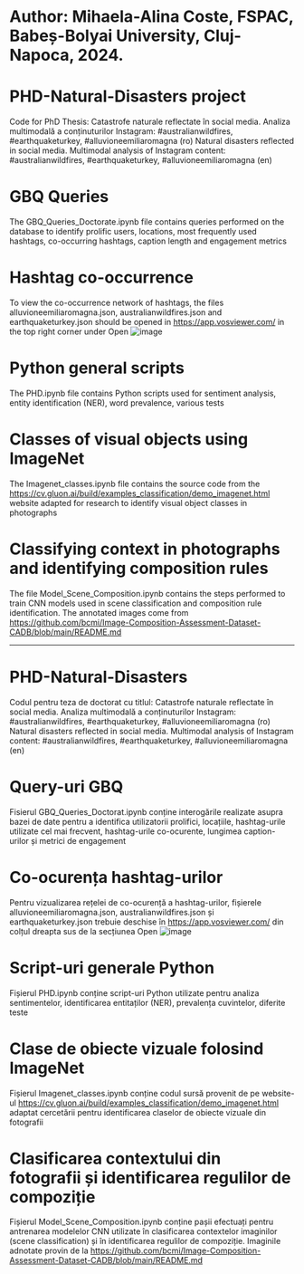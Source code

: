 
# Author: Mihaela-Alina Coste, FSPAC, Babeș-Bolyai University, Cluj-Napoca, 2024.
# PHD-Natural-Disasters project
Code for PhD Thesis: 
Catastrofe naturale reflectate în social media. Analiza multimodală a conținuturilor Instagram: #australianwildfires, #earthquaketurkey, #alluvioneemiliaromagna (ro)
Natural disasters reflected in social media. Multimodal analysis of Instagram content: #australianwildfires, #earthquaketurkey, #alluvioneemiliaromagna (en)

# GBQ Queries
The GBQ_Queries_Doctorate.ipynb file contains queries performed on the database to identify prolific users, locations, most frequently used hashtags, co-occurring hashtags, caption length and engagement metrics

# Hashtag co-occurrence
To view the co-occurrence network of hashtags, the files alluvioneemiliaromagna.json, australianwildfires.json and earthquaketurkey.json should be opened in https://app.vosviewer.com/ in the top right corner under Open
![image](https://github.com/mihaelacoste/PHD-Natural-Disasters/assets/157045228/d48d9a58-d8aa-4416-a666-c7c169d89d1a)

# Python general scripts
The PHD.ipynb file contains Python scripts used for sentiment analysis, entity identification (NER), word prevalence, various tests

# Classes of visual objects using ImageNet
The Imagenet_classes.ipynb file contains the source code from the https://cv.gluon.ai/build/examples_classification/demo_imagenet.html website adapted for research to identify visual object classes in photographs 

# Classifying context in photographs and identifying composition rules
The file Model_Scene_Composition.ipynb contains the steps performed to train CNN models used in scene classification and composition rule identification. The annotated images come from https://github.com/bcmi/Image-Composition-Assessment-Dataset-CADB/blob/main/README.md 






------------------------------------------------------------------------------------------------------------------------------------------------

# PHD-Natural-Disasters
Codul pentru teza de doctorat cu titlul: 
Catastrofe naturale reflectate în social media. Analiza multimodală a conținuturilor Instagram: #australianwildfires, #earthquaketurkey, #alluvioneemiliaromagna (ro)
Natural disasters reflected in social media. Multimodal analysis of Instagram content: #australianwildfires, #earthquaketurkey, #alluvioneemiliaromagna (en)

# Query-uri GBQ
Fisierul GBQ_Queries_Doctorat.ipynb conține interogările realizate asupra bazei de date pentru a identifica utilizatorii prolifici, locațiile, hashtag-urile utilizate cel mai frecvent, hashtag-urile co-ocurente, lungimea caption-urilor și metrici de engagement

# Co-ocurența hashtag-urilor
Pentru vizualizarea rețelei de co-ocurență a hashtag-urilor, fișierele alluvioneemiliaromagna.json, australianwildfires.json și earthquaketurkey.json trebuie deschise în https://app.vosviewer.com/ din colțul dreapta sus de la secțiunea Open
![image](https://github.com/mihaelacoste/PHD-Natural-Disasters/assets/157045228/0c6a6a2c-7ae2-4436-9e26-1a4e3e0d9450)

# Script-uri generale Python
Fișierul PHD.ipynb conține script-uri Python utilizate pentru analiza sentimentelor, identificarea entitaților (NER), prevalența cuvintelor, diferite teste

# Clase de obiecte vizuale folosind ImageNet
Fișierul Imagenet_classes.ipynb conține codul sursă provenit de pe website-ul https://cv.gluon.ai/build/examples_classification/demo_imagenet.html adaptat cercetării pentru identificarea claselor de obiecte vizuale din fotografii 

# Clasificarea contextului din fotografii și identificarea regulilor de compoziție
Fișierul Model_Scene_Composition.ipynb conține pașii efectuați pentru antrenarea modelelor CNN utilizate în clasificarea contextelor imaginilor (scene classification) și în identificarea regulilor de compoziție. Imaginile adnotate provin de la https://github.com/bcmi/Image-Composition-Assessment-Dataset-CADB/blob/main/README.md
